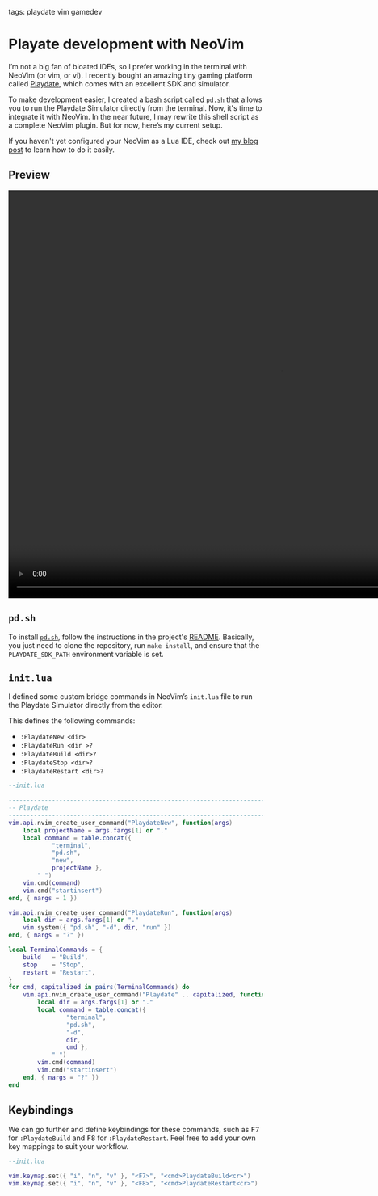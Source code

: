 <!-- Description: Playate Development with NeoVim-->

tags: playdate vim gamedev

# Playate development with NeoVim

I’m not a big fan of bloated IDEs, so I prefer working in the terminal with NeoVim (or vim, or vi). I recently bought an amazing tiny gaming platform called [Playdate](https://play.date/), which comes with an excellent SDK and simulator.

To make development easier, I created a [bash script called `pd.sh`](https://github.com/dknight/pd.sh) that allows
you to run the Playdate Simulator directly from the terminal. Now, it's time to integrate it with NeoVim. In the
near future, I may rewrite this shell script as a complete NeoVim plugin. But for now, here’s my current setup.

If you haven't yet configured your NeoVim as a Lua IDE, check out [my blog post](https://dknight.github.io/2025-05-08-neovim-lua-ide/) to learn how to do it easily.

## Preview

<video width="1078" height="808" controls>
	<source src="/assets/video/nvim-playdate.mp4" type="video/mp4">
	Your browser does not support the video tag.
</video>

## `pd.sh`

To install [`pd.sh`](https://github.com/dknight/pd.sh), follow the instructions in the project's
[README](https://github.com/dknight/pd.sh/blob/main/README.md). Basically, you just need to clone the
repository, run `make install`, and ensure that the `PLAYDATE_SDK_PATH` environment variable is set.

## `init.lua`

I defined some custom bridge commands in NeoVim’s `init.lua` file to run the Playdate Simulator directly from the editor.

This defines the following commands:

- `:PlaydateNew <dir>`
- `:PlaydateRun <dir >?`
- `:PlaydateBuild <dir>?`
- `:PlaydateStop <dir>?`
- `:PlaydateRestart <dir>?`

```lua
--init.lua

-------------------------------------------------------------------------------
-- Playdate
-------------------------------------------------------------------------------
vim.api.nvim_create_user_command("PlaydateNew", function(args)
	local projectName = args.fargs[1] or "."
	local command = table.concat({
			"terminal",
			"pd.sh",
			"new",
			projectName },
		" ")
	vim.cmd(command)
	vim.cmd("startinsert")
end, { nargs = 1 })

vim.api.nvim_create_user_command("PlaydateRun", function(args)
	local dir = args.fargs[1] or "."
	vim.system({ "pd.sh", "-d", dir, "run" })
end, { nargs = "?" })

local TerminalCommands = {
	build   = "Build",
	stop    = "Stop",
	restart = "Restart",
}
for cmd, capitalized in pairs(TerminalCommands) do
	vim.api.nvim_create_user_command("Playdate" .. capitalized, function(args)
		local dir = args.fargs[1] or "."
		local command = table.concat({
				"terminal",
				"pd.sh",
				"-d",
				dir,
				cmd },
			" ")
		vim.cmd(command)
		vim.cmd("startinsert")
	end, { nargs = "?" })
end
```

## Keybindings

We can go further and define keybindings for these commands, such as <kbd>F7</kbd> for `:PlaydateBuild` and
<kbd>F8</kbd> for `:PlaydateRestart`. Feel free to add your own key mappings to suit your workflow.

```lua
--init.lua

vim.keymap.set({ "i", "n", "v" }, "<F7>", "<cmd>PlaydateBuild<cr>")
vim.keymap.set({ "i", "n", "v" }, "<F8>", "<cmd>PlaydateRestart<cr>")
```